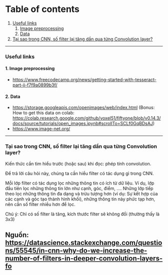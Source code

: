 # Table of contents
1. [Useful links](#1)
    1. [Image preprocessing](#1.1)
    2. [Data](#1.2)
2. [Tại sao trong CNN, số filter lại tăng dần qua từng Convolution layer?](#2)

----------------------------------------------------------------------------------

### Useful links <a name="1"></a>
#### 1.   Image preprocessing <a name="1.1"></a>
+  https://www.freecodecamp.org/news/getting-started-with-tesseract-part-ii-f7f9a0899b3f/  
#### 2.   Data <a name="1.2"></a>
+  https://storage.googleapis.com/openimages/web/index.html (Bonus: How to get this data on colab: https://colab.research.google.com/github/voxel51/fiftyone/blob/v0.14.3/docs/source/tutorials/open_images.ipynb#scrollTo=SCLf0GqBDsAJ)
+  https://www.image-net.org/
&nbsp;  
----------------------------------------------------------------------------------
### Tại sao trong CNN, số filter lại tăng dần qua từng Convolution layer? <a name="2"></a>

Kiến thức cần tìm hiểu trước (hoặc sau) khi đọc: phép tính convolution.
  
Để trả lời câu hỏi này, chúng ta cần hiểu filter có tác dụng gì trong CNN.

Mỗi lớp filter có tác dụng lọc những thông tin có ích từ dữ liệu. Ví dụ, lớp đầu tiên lọc những thông tin lớn như cạnh, góc, điểm, .... Những lớp tiếp theo lọc những thông tin đa dạng và trừu tượng hơn (ví dụ: Sự kết hợp của các cạnh và góc tạo thành hình khối), những thông tin này phức tạp hơn, nên cần số filter nhiều hơn để lọc.
  
  
Chú ý: Chỉ có số filter là tăng, kích thước filter sẽ không đổi (thường thấy là 3x3)
  
Nguồn: https://datascience.stackexchange.com/questions/55545/in-cnn-why-do-we-increase-the-number-of-filters-in-deeper-convolution-layers-fo  
&nbsp;  
----------------------------------------------------------------------------------
